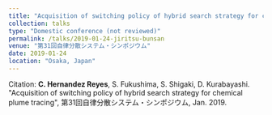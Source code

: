 ```yaml
---
title: "Acquisition of switching policy of hybrid search strategy for chemical plume tracing"
collection: talks
type: "Domestic conference (not reviewed)"
permalink: /talks/2019-01-24-jiritsu-bunsan
venue: "第31回自律分散システム・シンポジウム"
date: 2019-01-24
location: "Osaka, Japan"
---
```


Citation: **C. Hernandez Reyes**, S. Fukushima, S. Shigaki, D. Kurabayashi. "Acquisition of switching policy of hybrid search strategy for chemical plume tracing", 第31回自律分散システム・シンポジウム, Jan. 2019.
